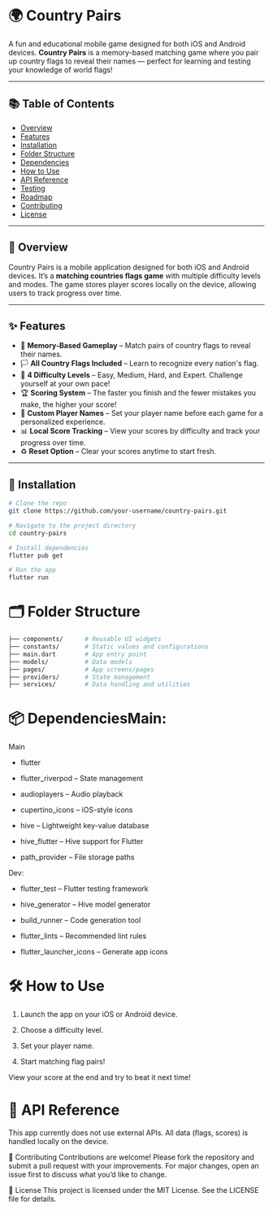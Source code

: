 # 🌍 Country Pairs

A fun and educational mobile game designed for both iOS and Android devices. **Country Pairs** is a memory-based matching game where you pair up country flags to reveal their names — perfect for learning and testing your knowledge of world flags!

---

## 📚 Table of Contents

- [Overview](#-overview)
- [Features](#-features)
- [Installation](#-installation)
- [Folder Structure](#-folder-structure)
- [Dependencies](#-dependencies)
- [How to Use](#-how-to-use)
- [API Reference](#-api-reference)
- [Testing](#-testing)
- [Roadmap](#-roadmap)
- [Contributing](#-contributing)
- [License](#-license)

---

## 📖 Overview

Country Pairs is a mobile application designed for both iOS and Android devices. It’s a **matching countries flags game** with multiple difficulty levels and modes. The game stores player scores locally on the device, allowing users to track progress over time.

---

## ✨ Features

- 🧠 **Memory-Based Gameplay** – Match pairs of country flags to reveal their names.
- 🏳️ **All Country Flags Included** – Learn to recognize every nation's flag.
- 🎯 **4 Difficulty Levels** – Easy, Medium, Hard, and Expert. Challenge yourself at your own pace!
- 🏆 **Scoring System** – The faster you finish and the fewer mistakes you make, the higher your score!
- 🧑 **Custom Player Names** – Set your player name before each game for a personalized experience.
- 📊 **Local Score Tracking** – View your scores by difficulty and track your progress over time.
- ♻️ **Reset Option** – Clear your scores anytime to start fresh.

---

## 🚀 Installation

```bash
# Clone the repo
git clone https://github.com/your-username/country-pairs.git

# Navigate to the project directory
cd country-pairs

# Install dependencies
flutter pub get

# Run the app
flutter run
```

# 🗂️ Folder Structure

```bash
├── components/      # Reusable UI widgets
├── constants/       # Static values and configurations
├── main.dart        # App entry point
├── models/          # Data models
├── pages/           # App screens/pages
├── providers/       # State management
├── services/        # Data handling and utilities
```

# 📦 DependenciesMain:

Main

- flutter

- flutter_riverpod – State management

- audioplayers – Audio playback

- cupertino_icons – iOS-style icons

- hive – Lightweight key-value database

- hive_flutter – Hive support for Flutter

- path_provider – File storage paths

Dev:

- flutter_test – Flutter testing framework

- hive_generator – Hive model generator

- build_runner – Code generation tool

- flutter_lints – Recommended lint rules

- flutter_launcher_icons – Generate app icons

# 🛠️ How to Use

1. Launch the app on your iOS or Android device.

2. Choose a difficulty level.

3. Set your player name.

4. Start matching flag pairs!

View your score at the end and try to beat it next time!

# 🔌 API Reference

This app currently does not use external APIs. All data (flags, scores) is handled locally on the device.

🤝 Contributing
Contributions are welcome! Please fork the repository and submit a pull request with your improvements. For major changes, open an issue first to discuss what you’d like to change.

📄 License
This project is licensed under the MIT License. See the LICENSE file for details.
